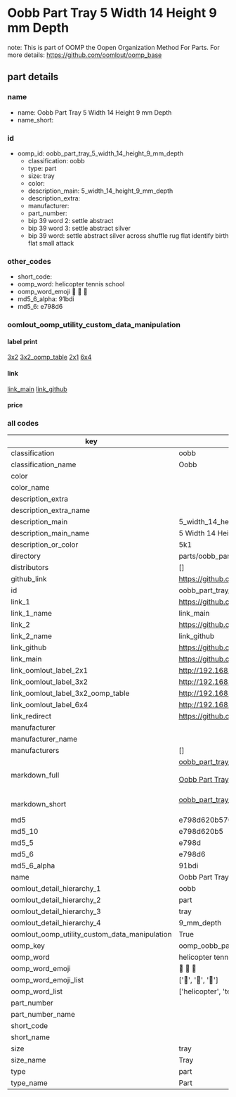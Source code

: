 # Oobb Part Tray 5 Width 14 Height 9 mm Depth  

note: This is part of OOMP the Oopen Organization Method For Parts. For more details: https://github.com/oomlout/oomp_base

##  part details
  







### name
* name: Oobb Part Tray 5 Width 14 Height 9 mm Depth
* name_short: 
### id
* oomp_id: oobb_part_tray_5_width_14_height_9_mm_depth
  * classification: oobb
  * type: part
  * size: tray
  * color: 
  * description_main: 5_width_14_height_9_mm_depth
  * description_extra: 
  * manufacturer: 
  * part_number: 
  * bip 39 word 2: settle abstract
  * bip 39 word 3: settle abstract silver
  * bip 39 word: settle abstract silver across shuffle rug flat identify birth flat small attack

### other_codes
* short_code: 
* oomp_word: helicopter tennis school
* oomp_word_emoji :helicopter: :tennis: :school:
* md5_6_alpha: 91bdi
* md5_6: e798d6






### oomlout_oomp_utility_custom_data_manipulation
#### label print
[3x2](http://192.168.1.245:1112/?label=oomp%2091bdi)
[3x2_oomp_table](http://192.168.1.108:1112/?label=oomp%2091bdi)
[2x1](http://192.168.1.242:1112/?label=oomp%2091bdi)
[6x4](http://192.168.1.55:1112/?label=oomp%2091bdi)    

#### link

[link_main](https://github.com/oomlout/oomlout_oomp_version_1_messy/tree/main/parts/oobb_part_tray_5_width_14_height_9_mm_depth) [link_github](https://github.com/oomlout/oomlout_oomp_version_1_messy/tree/main/parts/oobb_part_tray_5_width_14_height_9_mm_depth)                             

#### price







### all codes 
| key | value |  
| --- | --- |  
| classification | oobb |  
| classification_name | Oobb |  
| color |  |  
| color_name |  |  
| description_extra |  |  
| description_extra_name |  |  
| description_main | 5_width_14_height_9_mm_depth |  
| description_main_name | 5 Width 14 Height 9 mm Depth |  
| description_or_color | 5k1 |  
| directory | parts/oobb_part_tray_5_width_14_height_9_mm_depth |  
| distributors | [] |  
| github_link | https://github.com/oomlout/oomlout_oomp_part_src/tree/main/parts/oobb_part_tray_5_width_14_height_9_mm_depth |  
| id | oobb_part_tray_5_width_14_height_9_mm_depth |  
| link_1 | https://github.com/oomlout/oomlout_oomp_version_1_messy/tree/main/parts/oobb_part_tray_5_width_14_height_9_mm_depth |  
| link_1_name | link_main |  
| link_2 | https://github.com/oomlout/oomlout_oomp_version_1_messy/tree/main/parts/oobb_part_tray_5_width_14_height_9_mm_depth |  
| link_2_name | link_github |  
| link_github | https://github.com/oomlout/oomlout_oomp_version_1_messy/tree/main/parts/oobb_part_tray_5_width_14_height_9_mm_depth |  
| link_main | https://github.com/oomlout/oomlout_oomp_version_1_messy/tree/main/parts/oobb_part_tray_5_width_14_height_9_mm_depth |  
| link_oomlout_label_2x1 | http://192.168.1.242:1112/?label=oomp%2091bdi |  
| link_oomlout_label_3x2 | http://192.168.1.245:1112/?label=oomp%2091bdi |  
| link_oomlout_label_3x2_oomp_table | http://192.168.1.108:1112/?label=oomp%2091bdi |  
| link_oomlout_label_6x4 | http://192.168.1.55:1112/?label=oomp%2091bdi |  
| link_redirect | https://github.com/oomlout/oomlout_oomp_version_1_messy/tree/main/parts/oobb_part_tray_5_width_14_height_9_mm_depth |  
| manufacturer |  |  
| manufacturer_name |  |  
| manufacturers | [] |  
| markdown_full | [oobb_part_tray_5_width_14_height_9_mm_depth](none)<br>[](none)<br>[Oobb Part Tray 5 Width 14 Height 9 Mm Depth](none)<br><br> |  
| markdown_short | [oobb_part_tray_5_width_14_height_9_mm_depth](none)<br><br> |  
| md5 | e798d620b5708b12f463b02591803e23 |  
| md5_10 | e798d620b5 |  
| md5_5 | e798d |  
| md5_6 | e798d6 |  
| md5_6_alpha | 91bdi |  
| name | Oobb Part Tray 5 Width 14 Height 9 mm Depth |  
| oomlout_detail_hierarchy_1 | oobb |  
| oomlout_detail_hierarchy_2 | part |  
| oomlout_detail_hierarchy_3 | tray |  
| oomlout_detail_hierarchy_4 | 9_mm_depth |  
| oomlout_oomp_utility_custom_data_manipulation | True |  
| oomp_key | oomp_oobb_part_tray_5_width_14_height_9_mm_depth |  
| oomp_word | helicopter tennis school |  
| oomp_word_emoji | :helicopter: :tennis: :school: |  
| oomp_word_emoji_list | [':helicopter:', ':tennis:', ':school:'] |  
| oomp_word_list | ['helicopter', 'tennis', 'school'] |  
| part_number |  |  
| part_number_name |  |  
| short_code |  |  
| short_name |  |  
| size | tray |  
| size_name | Tray |  
| type | part |  
| type_name | Part |  
